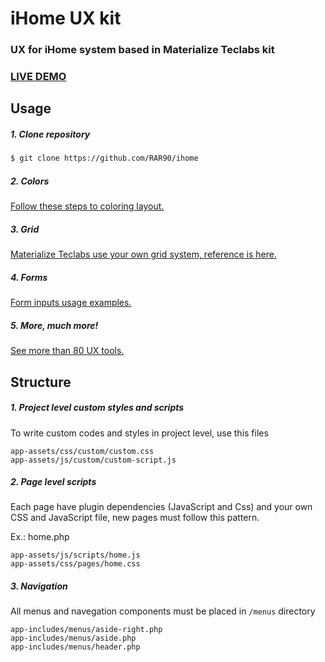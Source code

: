 # iHome UX kit

### UX for iHome system based in Materialize Teclabs kit
### [LIVE DEMO](https://teclabs.com.br/html/ihome/)

## Usage
##### 1. Clone repository
``` bash
$ git clone https://github.com/RAR90/ihome
```
##### 2. Colors
[Follow these steps to coloring layout.](https://teclabs.com.br/html/materialize.teclabs/css-color.html)

##### 3. Grid
[Materialize Teclabs use your own grid system, reference is here.](https://teclabs.com.br/html/materialize.teclabs/css-grid.html)

##### 4. Forms
[Form inputs usage examples.](https://teclabs.com.br/html/materialize.teclabs/form-layouts.html)

##### 5. More, much more!
[See more than 80 UX tools.](https://teclabs.com.br/html/materialize.teclabs)

## Structure
##### 1. Project level custom styles and scripts

To write custom codes and styles in project level, use this files
```
app-assets/css/custom/custom.css
app-assets/js/custom/custom-script.js
```

##### 2. Page level scripts

Each page have plugin dependencies (JavaScript and Css) and your own CSS and JavaScript file, new pages must follow this pattern.

Ex.: home.php
```
app-assets/js/scripts/home.js
app-assets/css/pages/home.css
```

##### 3. Navigation

All menus and navegation components must be placed in `/menus` directory
```
app-includes/menus/aside-right.php
app-includes/menus/aside.php
app-includes/menus/header.php
```